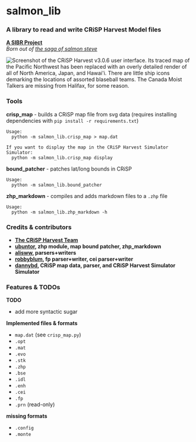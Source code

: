 # salmon_lib
### A library to read and write CRiSP Harvest Model files
**[A SIBR Project](https://sibr.dev)** <br />
*Born out of [the saga of salmon steve](https://salmon.sibr.dev/steve.html)*
<br />

![Screenshot of the CRiSP Harvest v3.0.6 user interface. Its traced map of the Pacific Northwest has been replaced with an overly detailed render of all of North America, Japan, and Hawai'i. There are little ship icons demarking the locations of assorted blaseball teams. The Canada Moist Talkers are missing from Halifax, for some reason.](https://salmon.sibr.dev/crisp_blaseball.png)

### Tools
**crisp_map** - builds a CRiSP map file from svg data
(requires installing dependencies with `pip install -r requirements.txt`)
```
Usage:
  python -m salmon_lib.crisp_map > map.dat

If you want to display the map in the CRiSP Harvest Simulator Simulator:
  python -m salmon_lib.crisp_map display
```
**bound_patcher** - patches lat/long bounds in CRiSP
```
Usage:
  python -m salmon_lib.bound_patcher
```

**zhp_markdown** - compiles and adds markdown files to a `.zhp` file
```
Usage:
  python -m salmon_lib.zhp_markdown -h
```

### Credits & contributors
- **[The CRiSP Harvest Team](http://www.cbr.washington.edu/analysis/archive/harvest/crispharvest)**
- **[ubuntor](https://github.com/ubuntor), zhp module, map bound patcher, zhp_markdown**
- **[alisww](https://github.com/alisww), parsers+writers**
- **[robbyblum](https://github.com/robbyblum), fp parser+writer, cei parser+writer**
- **[dannybd](https://github.com/dannybd), CRiSP map data, parser, and CRiSP Harvest Simulator Simulator**

### Features & TODOs
**TODO**
- add more syntactic sugar

**Implemented files & formats**
- `map.dat` (see `crisp_map.py`)
- `.opt`
- `.mat`
- `.evo`
- `.stk`
- `.zhp`
- `.bse`
- `.idl`
- `.enh`
- `.cei`
- `.fp`
- `.prn` (read-only)

**missing formats**
- `.config`
- `.monte`
